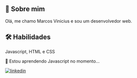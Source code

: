 ## 🚀 Sobre mim

Olá, me chamo Marcos Vinicius e sou um desenvolvedor web.

## 🛠 Habilidades
Javascript, HTML e CSS


🧠 Estou aprendendo Javascript no momento...

[![linkedin](https://img.shields.io/badge/linkedin-0A66C2?style=for-the-badge&logo=linkedin&logoColor=white)]([https://www.linkedin.com/](https://www.linkedin.com/in/mviniciussb/))
